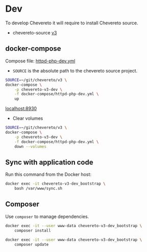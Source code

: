 # Dev

To develop Chevereto it will require to install Chevereto source.

* chevereto-source [v3](https://github.com/chevereto/v3)

## docker-compose

Compose file: [httpd-php-dev.yml](docker-compose/httpd-php-dev.yml)

* `SOURCE` is the absolute path to the chevereto source project.

```sh
SOURCE=~/git/chevereto/v3 \
docker-compose \
    -p chevereto-v3-dev \
    -f docker-compose/httpd-php-dev.yml \
    up
```

[localhost:8930](http://localhost:8930)

* Clear volumes

```sh
SOURCE=~/git/chevereto/v3 \
docker-compose \
    -p chevereto-v3-dev \
    -f docker-compose/httpd-php-dev.yml \
    down --volumes
```

## Sync with application code

Run this command from the Docker host:

```sh
docker exec -it chevereto-v3-dev_bootstrap \
    bash /var/www/sync.sh
```

## Composer

Use `composer` to manage dependencies.

```sh
docker exec -it --user www-data chevereto-v3-dev_bootstrap \
    composer install
```

```sh
docker exec -it --user www-data chevereto-v3-dev_bootstrap \
    composer update
```

